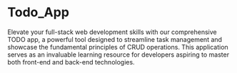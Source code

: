# Todo_App
Elevate your full-stack web development skills with our comprehensive TODO app, a powerful tool designed to streamline task management and showcase the fundamental principles of CRUD operations. This application serves as an invaluable learning resource for developers aspiring to master both front-end and back-end technologies.

